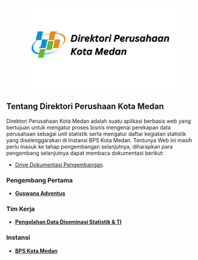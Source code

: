 <div align="center">
    <img src="public/logo/Direktori Perusahaan Kota Medan.png" width="400">
</div>

## Tentang Direktori Perushaan Kota Medan

Direktori Perusahaan Kota Medan adalah suatu aplikasi berbasis web yang bertujuan untuk mengatur proses bisnis mengenai perekapan data perusahaan sebagai unit statistik serta mengatur daftar kegiatan statistik yang diselenggarakan di Instansi BPS Kota Medan. Tentunya Web ini masih perlu masuk ke tahap pengembangan selanjutnya, diharapkan para pengembang selanjutnya dapat membaca dokumentasi berikut:

- [Drive Dokumentasi Pengembangan](https://drive.google.com/drive/folders/1m4Ofr4TJ17TfLya258jaRAnaFD0xYzMn).

### Pengembang Pertama
- **[Guswana Adventus](https://www.instagram.com/guswana_adventus/)**

### Tim Kerja
- **[Pengolahan Data Diseminasi Statistik & TI]()**

### Instansi
- **[BPS Kota Medan](https://www.instagram.com/bpskotamedan/)**
